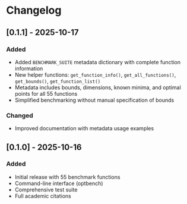 # Changelog

## [0.1.1] - 2025-10-17

### Added
- Added `BENCHMARK_SUITE` metadata dictionary with complete function information
- New helper functions: `get_function_info()`, `get_all_functions()`, `get_bounds()`, `get_function_list()`
- Metadata includes bounds, dimensions, known minima, and optimal points for all 55 functions
- Simplified benchmarking without manual specification of bounds

### Changed
- Improved documentation with metadata usage examples

## [0.1.0] - 2025-10-16

### Added
- Initial release with 55 benchmark functions
- Command-line interface (optbench)
- Comprehensive test suite
- Full academic citations